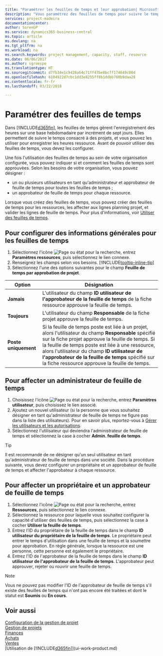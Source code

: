 ```yaml
---
title: "Paramétrer les feuilles de temps et leur approbation| Microsoft Docs"
description: "Vous paramétrez des feuilles de temps pour suivre le temps consacré aux projets et l'utilisation des ressources, vous aider à gérer des projets, à recruter du personnel, et à anticiper vos capacités"
services: project-madeira
documentationcenter: 
author: SorenGP
ms.service: dynamics365-business-central
ms.topic: article
ms.devlang: na
ms.tgt_pltfrm: na
ms.workload: na
ms.search.keywords: project management, capacity, staff, resource
ms.date: 06/06/2017
ms.author: sgroespe
ms.translationtype: HT
ms.sourcegitcommit: d7fb34e1c9428a64c71ff47be8bcff174649c00d
ms.openlocfilehash: 6104922d7cbc1dd3e8255ff8b1ddbb780b9daa28
ms.contentlocale: fr-fr
ms.lasthandoff: 03/22/2018

---
```

# <a name="set-up-time-sheets"></a>Paramétrer des feuilles de temps
Dans [!INCLUDE[d365fin](includes/d365fin_md.md)], les feuilles de temps gèrent l'enregistrement des heures sur une base hebdomadaire par incrément de sept jours. Elles permettent de suivre le temps consacré à des projets, et vous pouvez les utiliser pour enregistrer les heures ressource. Avant de pouvoir utiliser des feuilles de temps, vous devez les configurer.

Une fois l'utilisation des feuilles de temps au sein de votre organisation configurée, vous pouvez indiquer si et comment les feuilles de temps sont approuvées. Selon les besoins de votre organisation, vous pouvez désigner :

* un ou plusieurs utilisateurs en tant qu'administrateur et approbateur de feuille de temps pour toutes les feuilles de temps ;
* un approbateur de feuille de temps pour chaque ressource.

Lorsque vous créez des feuilles de temps, vous pouvez créer des feuilles de temps pour les ressources, les affecter aux lignes planning projet, et valider les lignes de feuille de temps. Pour plus d'informations, voir [Utiliser des feuilles de temps](projects-how-use-time-sheets.md).

## <a name="to-set-up-general-information-for-time-sheets"></a>Pour configurer des informations générales pour les feuilles de temps
1. Sélectionnez l'icône ![Page ou état pour la recherche](media/ui-search/search_small.png "Page ou état pour la recherche"), entrez **Paramètres ressources**, puis sélectionnez le lien connexe.  
2. Renseignez les champs selon vos besoins. [!INCLUDE[tooltip-inline-tip](includes/tooltip-inline-tip_md.md)]
3. Sélectionnez l'une des options suivantes pour le champ **Feuille de temps par approbation de projet**.

| Option | Désignation |
| --- | --- |
| **Jamais** |L'utilisateur du champ **ID utilisateur de l'approbateur de la feuille de temps** de la fiche ressource approuve la feuille de temps. |
| **Toujours** |L'utilisateur du champ **Responsable** de la fiche projet approuve la feuille de temps. |
| **Poste uniquement** |Si la feuille de temps poste est liée à un projet, alors l'utilisateur du champ **Responsable** spécifié sur la fiche projet approuve la feuille de temps. Si la feuille de temps poste est liée à une ressource, alors l'utilisateur du champ **ID utilisateur de l'approbateur de la feuille de temps** spécifié sur la fiche ressource approuve la feuille de temps. |

## <a name="to-assign-a-time-sheet-administrator"></a>Pour affecter un administrateur de feuille de temps
1. Choisissez l'icône ![Page ou état pour la recherche](media/ui-search/search_small.png "Page ou état pour la recherche"), entrez **Paramètres utilisateur**, puis choisissez le lien associé.  
2. Ajoutez un nouvel utilisateur (si la personne que vous souhaitez désigner en tant qu'administrateur de feuille de temps ne figure pas dans la liste des utilisateurs). Pour en savoir plus, reportez-vous à [Gérer les utilisateurs et les autorisations](ui-how-users-permissions.md).
3. Sélectionnez l'utilisateur qui deviendra l'administrateur de feuille de temps et sélectionnez la case à cocher **Admin. feuille de temps**.  

> [!TIP]  
>   Il est recommandé de ne désigner qu'un seul utilisateur en tant qu'administrateur de feuille de temps dans une société. Dans la procédure suivante, vous devez configurer un propriétaire et un approbateur de feuille de temps et affecter l'approbateur à chaque ressource.  

## <a name="to-assign-a-time-sheets-owner-and-approver"></a>Pour affecter un propriétaire et un approbateur de feuille de temps
1. Sélectionnez l'icône ![Page ou état pour la recherche](media/ui-search/search_small.png "Page ou état pour la recherche"), entrez **Ressources**, puis sélectionnez le lien connexe.
2. Sélectionnez la ressource pour laquelle vous souhaitez configurer la capacité d'utiliser des feuilles de temps, puis sélectionnez la case à cocher **Utiliser la feuille de temps**.  
3. Entrez l'ID du propriétaire de la feuille de temps dans le champ **ID utilisateur du propriétaire de la feuille de temps**. Le propriétaire peut entrer le temps d'utilisation dans une feuille de temps et la soumettre pour approbation. En règle générale, lorsque la ressource est une personne, cette personne est également le propriétaire.  
4. Entrez l'ID de l'approbateur de la feuille de temps dans le champ **ID utilisateur de l'approbateur de la feuille de temps**. L'approbateur peut approuver, rejeter ou rouvrir une feuille de temps.  

> [!NOTE]  
>   Vous ne pouvez pas modifier l'ID de l'approbateur de feuille de temps s'il existe des feuilles de temps qui n'ont pas encore été traitées et dont le statut est **Soumis** ou **En cours**.

## <a name="see-also"></a>Voir aussi
[Configuration de la gestion de projet](projects-setup-projects.md)  
[Gestion de projets](projects-manage-projects.md)  
[Finances](finance.md)  
[Achats](purchasing-manage-purchasing.md)         
[Ventes](sales-manage-sales.md)      
[Utilisation de [!INCLUDE[d365fin](includes/d365fin_md.md)]](ui-work-product.md)  

